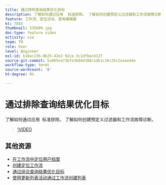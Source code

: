 ```yaml
---
title: 通过排除查询结果优化目标
description: 了解如何通过应用  标准排除。 了解如何创建预定义过滤器和工作流故障诊断。
feature: 工作流、定位活动、查询编辑器
kt: 7845
thumbnail: 335609.jpg
doc-type: feature video
activity: use
team: TM
role: User
level: Beginner
exl-id: b10ac23b-8625-42e2-92ce-3c1dfbac4127
source-git-commit: 5a965ea73bfe3b04d388c1db1c16c25c2aaae44e
workflow-type: tm+mt
source-wordcount: '0'
ht-degree: 0%

---
```


# 通过排除查询结果优化目标

了解如何通过应用  标准排除。 了解如何创建预定义过滤器和工作流故障诊断。

>[!VIDEO](https://video.tv.adobe.com/v/335609?quality=12)

## 其他资源

* [在工作流中定位用户档案](/help/profile-management/target-profiles-in-a-workflow.md)
* [创建定位工作流](/help/process-management/create-a-targeting-workflow.md)
* [通过组合查询结果优化目标](/help/process-management/refine-targets-by-combining-query-results.md)
* [使用更新列表活动通过工作流创建列表](/help/process-management/use-the-update-list-activity.md)
